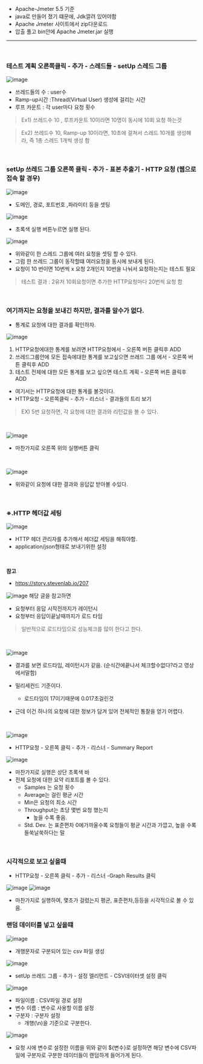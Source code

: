 - Apache-Jmeter 5.5 기준 
- java로 만들어 졌기 떄문에, Jdk깔려 있어야함
- Apache Jmeter 사이트에서 zip다운로드
- 압출 풀고 bin안에 Apache Jmeter.jar 실행 

---
<br>

### 테스트 계획 오른쪽클릭 - 추가 - 스레드들 -  setUp 스레드 그룹 
![image](https://user-images.githubusercontent.com/70142711/174576286-88cd5397-b289-4e89-a706-b38c9f19ec9a.png)
- 쓰레드들의 수  : user수 
- Ramp-up시간 :Thread(Virtual User) 생성에 걸리는 시간
- 루프 카운트 : 각 user마다 요청 횟수
> Ex1) 쓰레드수 10 , 루프카운트 10이라면 10명이 동시에 10회 요청 하는것

> Ex2)  쓰레드수 10, Ramp-up 10이라면, 10초에 걸쳐서 스레드 10개를 생성해라, 즉 1총 스레드 1개씩 생성 함

<br>

### setUp 쓰레드 그룹 오른쪽 클릭 - 추가 - 표본 추출기 - HTTP 요청 (웹으로 접속 할 경우)
![image](https://user-images.githubusercontent.com/70142711/174576468-48ba5826-d868-4c01-b552-3e811acc062c.png)
- 도메인, 경로, 포트번호 ,파라미터 등을 셋팅

![image](https://user-images.githubusercontent.com/70142711/174576522-7cf779b6-46c1-4d88-89e2-7e8a7bb8c351.png)
- 초록색 실행 버튼누르면 실행 된다.

![image](https://user-images.githubusercontent.com/70142711/174576713-8215a256-4cf1-4307-8c24-40a74219b676.png)
- 위와같이 한 스레드 그룹에 여러 요청을 셋팅 할 수 있다.
- 그럼 한 쓰레드 그룹이 동작할떄 여러요청을 동시에 보내게 된다. 
- 요청이 10 번이면 10번씩 x 요청 2개인지 10번을 나눠서 요청하는지는 테스트 필요 
> 테스트 결과 : 2유저 10회요청이면 추가한 HTTP요청마다 20번씩 요청 함 

<br>

### 여기까지는 요청을 보내긴 하지만, 결과를 알수가 없다. 
- 통계로 요청에 대한 결과를 확인하자.

![image](https://user-images.githubusercontent.com/70142711/174576815-22ab1908-e593-4079-83fd-3eb193193d0c.png)
1. HTTP요청에대한 통계를 보려면 HTTP요청에서 - 오른쪽 버튼 클릭후 ADD
2. 쓰레드그룹안에 모든 접속에대한 통계를 보고싶으면 쓰레드 그룹 에서 - 오른쪽 버튼 클릭후 ADD
3. 테스트 전체에 대한 모든 통계를 보고 싶으면 테스트 계획 - 오른쪽 버튼 클릭후 ADD

- 여기서는 HTTP요청에 대한 통계를 볼것이다. 
- HTTP요청 - 오른쪽클릭 - 추가 - 리스너 - 결과들의 트리 보기
> EX) 5번 요청하면, 각 요청에 대한 결과와 리턴값을 볼 수 있다.

<br>

![image](https://user-images.githubusercontent.com/70142711/174576895-e9011c46-3542-4220-9517-ac91f41a731c.png)
- 마찬가지로 오른쪽 위의 실행버튼 클릭

<br>

![image](https://user-images.githubusercontent.com/70142711/174577004-d37b5527-f3f0-47a4-917d-66ac570c5433.png)
- 위와같이 요청에 대한 결과와 응답값 받아볼 수있다.

<br>

### ※.HTTP 헤더값 세팅
![image](https://user-images.githubusercontent.com/70142711/174577095-e1cf6408-7253-46de-a284-3727f04ae10a.png)
- HTTP 헤더 관리자를 추가해서 헤더값 세팅을 해줘야함. 
- application/json형태로 보내기위한 설정

<br>

**참고**
- https://story.stevenlab.io/207

![image](https://user-images.githubusercontent.com/70142711/174577360-26a3ee92-f354-4e30-8084-7041e6db0138.png)
해당 글을 참고하면

- 요청부터 응답 시작전까지가 레이턴시
- 요청부터 응답이끝날때까지가 로드 타임
> 일반적으로 로드타임으로 성능체크를 많이 한다고 한다.

<br>

![image](https://user-images.githubusercontent.com/70142711/174577447-879ddf45-6dc2-4d4d-9887-94770bc84c8e.png)
- 결과를 보면 로드타임, 레이턴시가 같음. (순식간에끝나서 체크할수없다?라고 영상에서말함)
- 밀리세컨드 기준이다.
  - 로드타임이 17이기때문에 0.017초걸린것

- 근데 이건 하나의 요청에 대한 정보가 담겨 있어 전체적인 통찰을 얻기 어렵다.

<br>

![image](https://user-images.githubusercontent.com/70142711/174577607-e30c46ae-64b1-483b-970b-04c72b6233d0.png)
- HTTP요청 - 오른쪽 클릭 - 추가 - 리스너 - Summary Report

![image](https://user-images.githubusercontent.com/70142711/174577730-2cd9a6ad-1d38-4cf6-b124-d796ec7c92a6.png)
- 마찬가지로 실행은 상단 초록색 바
- 전체 요청에 대한 요약 리포트를 볼 수 있다.
  - Samples 는 요청 횟수
  - Average는 걸린 평균 시간 
  - Min은 요청의 최소 시간
  - Throughput는 초당 몇번 요청 했는지 
    - 높을 수록 좋음. 
  - Std. Dev. 는 표준편차 0에가까울수록 요청들이 평균 시간과 가깝고, 높을 수록 들쑥날쑥하다는 말

<br>

### 시각적으로 보고 싶을때

- HTTP요청 - 오른쪽 클릭 - 추가 - 리스너 -Graph Results 클릭

![image](https://user-images.githubusercontent.com/70142711/174577934-8f2e1132-ef05-4de5-bc21-055278273b5b.png)
![image](https://user-images.githubusercontent.com/70142711/174577939-5d18d782-0bd3-4218-9dec-d08d3c7923d1.png)
- 마찬가지로 실행하여, 몇초가 걸렸는지 평균, 표준편차,등등을 시각적으로 볼 수 있음.

### 랜덤 데이터를 넣고 싶을떄 

![image](https://user-images.githubusercontent.com/70142711/177032666-96c454fa-41cb-4089-8071-8ff094bb1a97.png)

- 개행문자로 구분되어 있는 csv 파일 생성 


![image](https://user-images.githubusercontent.com/70142711/177032699-276b7e26-7fcb-4f59-8e23-753c12d42a38.png)
- setUp 쓰레드 그룹 - 추가 - 설정 엘리먼트 - CSV데이터셋 설정 클릭

![image](https://user-images.githubusercontent.com/70142711/177032743-e0b21851-9fa5-49f5-9e3b-bed8a6d11d7b.png)
- 파일이름 : CSV파일 경로 설정
- 변수 이름 : 변수로 사용할 이름 설정 
- 구분자 : 구분자 설정 
  - 개행(\n)을 기준으로 구분한다.

![image](https://user-images.githubusercontent.com/70142711/177032789-5d35414c-eff0-431c-8d2b-bd51aed092e2.png)

- 요청 시에 변수로 설정한 이름을 위와 같이 ${변수}로 설정하면 해당 변수에 CSV파일에 구분자로 구분한 데이터들이 랜덤하게 들어가게 된다.




